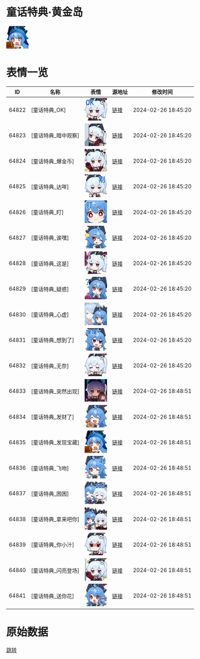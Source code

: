 # 童话特典·黄金岛

<img src="./cover.png" height="60" alt="cover" />

# 表情一览

|ID|名称|表情|源地址|修改时间|
|----|----|----|----|----|
|64822|[童话特典_OK]|<img src="./pic/064822_%5B童话特典_OK%5D.png" height="60" alt="OK"/>|[链接](https://i0.hdslb.com/bfs/emote/b8e2de6f2f184ba81cd8af3136bb151a6e8bec61.png)|2024-02-26 18:45:20|
|64823|[童话特典_暗中观察]|<img src="./pic/064823_%5B童话特典_暗中观察%5D.png" height="60" alt="暗中观察"/>|[链接](https://i0.hdslb.com/bfs/emote/159a3a5835e9fbbe9a41390000ef7ed5837b2211.png)|2024-02-26 18:45:20|
|64824|[童话特典_爆金币]|<img src="./pic/064824_%5B童话特典_爆金币%5D.png" height="60" alt="爆金币"/>|[链接](https://i0.hdslb.com/bfs/emote/8867190ec6ce0ee58edb93ff3411a860352c4e01.png)|2024-02-26 18:45:20|
|64825|[童话特典_达咩]|<img src="./pic/064825_%5B童话特典_达咩%5D.png" height="60" alt="达咩"/>|[链接](https://i0.hdslb.com/bfs/emote/c663e5a23b1b31217a9210fed228e7ae96c1153f.png)|2024-02-26 18:45:20|
|64826|[童话特典_盯]|<img src="./pic/064826_%5B童话特典_盯%5D.png" height="60" alt="盯"/>|[链接](https://i0.hdslb.com/bfs/emote/9425764f242dbd1c32135b4320c0c0f94890c47e.png)|2024-02-26 18:45:20|
|64827|[童话特典_诶嘿]|<img src="./pic/064827_%5B童话特典_诶嘿%5D.png" height="60" alt="诶嘿"/>|[链接](https://i0.hdslb.com/bfs/emote/17a9b97f9075e36c93883947aa4de2f1af3fcb5d.png)|2024-02-26 18:45:20|
|64828|[童话特典_这是]|<img src="./pic/064828_%5B童话特典_这是%5D.png" height="60" alt="这是"/>|[链接](https://i0.hdslb.com/bfs/emote/d2e2886b6862c0414b4e3b17e69aebe9e12894f5.png)|2024-02-26 18:45:20|
|64829|[童话特典_疑惑]|<img src="./pic/064829_%5B童话特典_疑惑%5D.png" height="60" alt="疑惑"/>|[链接](https://i0.hdslb.com/bfs/emote/5975c644326dd043c61f2f0ecc99c58f107f681f.png)|2024-02-26 18:45:20|
|64830|[童话特典_心虚]|<img src="./pic/064830_%5B童话特典_心虚%5D.png" height="60" alt="心虚"/>|[链接](https://i0.hdslb.com/bfs/emote/c0ab61fc8f78669f3d36dda2fd256ae52dd0dfbf.png)|2024-02-26 18:45:20|
|64831|[童话特典_想到了]|<img src="./pic/064831_%5B童话特典_想到了%5D.png" height="60" alt="想到了"/>|[链接](https://i0.hdslb.com/bfs/emote/d58860895154ae4ed566ce08c3ee6b7e51446e94.png)|2024-02-26 18:45:20|
|64832|[童话特典_无奈]|<img src="./pic/064832_%5B童话特典_无奈%5D.png" height="60" alt="无奈"/>|[链接](https://i0.hdslb.com/bfs/emote/6fd03a78f2b5be00e994e12bf458cc72211cf699.png)|2024-02-26 18:45:20|
|64833|[童话特典_突然出现]|<img src="./pic/064833_%5B童话特典_突然出现%5D.png" height="60" alt="突然出现"/>|[链接](https://i0.hdslb.com/bfs/emote/5704597c82646f11d468ca18b0d22e68bb6f39d7.png)|2024-02-26 18:48:51|
|64834|[童话特典_发财了]|<img src="./pic/064834_%5B童话特典_发财了%5D.png" height="60" alt="发财了"/>|[链接](https://i0.hdslb.com/bfs/emote/0a00b7aa46cbabbd5b99662e760c16fb5944fe99.png)|2024-02-26 18:48:51|
|64835|[童话特典_发现宝藏]|<img src="./pic/064835_%5B童话特典_发现宝藏%5D.png" height="60" alt="发现宝藏"/>|[链接](https://i0.hdslb.com/bfs/emote/fe63be41e6d74226a0d60b8bee1c202d2c449bcf.png)|2024-02-26 18:48:51|
|64836|[童话特典_飞吻]|<img src="./pic/064836_%5B童话特典_飞吻%5D.png" height="60" alt="飞吻"/>|[链接](https://i0.hdslb.com/bfs/emote/94768ed7929f6bfdf8c87a322eda0482a34d22e3.png)|2024-02-26 18:48:51|
|64837|[童话特典_困困]|<img src="./pic/064837_%5B童话特典_困困%5D.png" height="60" alt="困困"/>|[链接](https://i0.hdslb.com/bfs/emote/65ebf402f3e3f9ad00c6c38bf9bbe852b5735ca9.png)|2024-02-26 18:48:51|
|64838|[童话特典_拿来吧你]|<img src="./pic/064838_%5B童话特典_拿来吧你%5D.png" height="60" alt="拿来吧你"/>|[链接](https://i0.hdslb.com/bfs/emote/d7c83c9dd8dbd9e16162b0b3773ad0c75b8da360.png)|2024-02-26 18:48:51|
|64839|[童话特典_你小汁]|<img src="./pic/064839_%5B童话特典_你小汁%5D.png" height="60" alt="你小汁"/>|[链接](https://i0.hdslb.com/bfs/emote/19387846077190126949f5ae6510c18b542094b1.png)|2024-02-26 18:48:51|
|64840|[童话特典_闪亮登场]|<img src="./pic/064840_%5B童话特典_闪亮登场%5D.png" height="60" alt="闪亮登场"/>|[链接](https://i0.hdslb.com/bfs/emote/4a653fb853b056a5106705b92e7ac491933447a9.png)|2024-02-26 18:48:51|
|64841|[童话特典_送你花]|<img src="./pic/064841_%5B童话特典_送你花%5D.png" height="60" alt="送你花"/>|[链接](https://i0.hdslb.com/bfs/emote/d099187a301967ad5e1ac1cb98567994a3d75f0d.png)|2024-02-26 18:48:51|

# 原始数据

[跳转](./raw.json)


